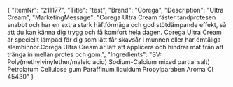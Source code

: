{
  "ItemNr": "211177",
  "Title": "test",
  "Brand": "Corega",
  "Description": "Ultra Cream",
  "MarketingMessage": "Corega Ultra Cream fäster tandprotesen snabbt och har en extra stark häftförmåga och god stötdämpande effekt, så att du kan känna dig trygg och få komfort hela dagen. Corega Ultra Cream är speciellt lämpad för dig som lätt får skavsår i munnen eller har ömtåliga slemhinnor.Corega Ultra Cream är lätt att applicera och hindrar mat från att tränga in mellan protes och gom.",
  "Ingredients": "SV: Poly(methylvinylether/maleic acid) Sodium-Calcium mixed partial salt) Petrolatum Cellulose gum Paraffinum liquidum Propylparaben Aroma CI 45430"
}